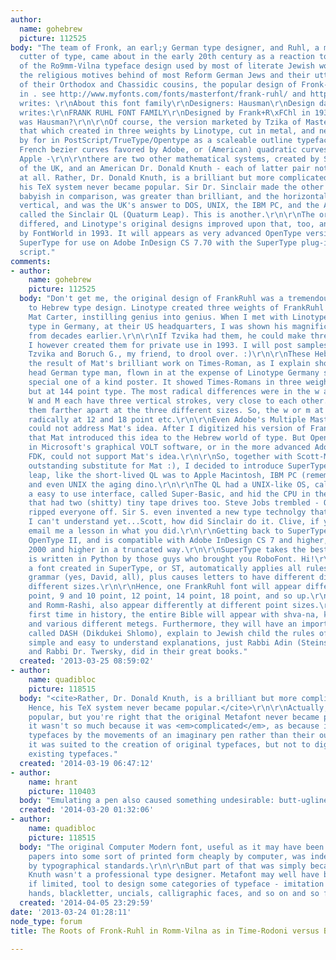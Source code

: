 ```yaml
---
author:
  name: gohebrew
  picture: 112525
body: "The team of Fronk, an earl;y German type designer, and Ruhl, a master punch
  cutter of type, came about in the early 20th century as a reaction to immense useage
  of the Ro9mm-Vilna typeface design used by most of literate Jewish world.\r\n\r\nPutting
  the religious motives behind of most Reform German Jews and their utter distain
  of their Orthodox and Chassidic cousins, the popular design of Fronk-Ruhl was invented
  in . see http://www.myfonts.com/fonts/masterfont/frank-ruhl/ and http://www.linotype.com/473134/FrankRuhl-family.html.\r\n\r\nMasterfont
  writes: \r\nAbout this font family\r\nDesigners: Hausman\r\nDesign date: 1936\r\n\r\nLinotype
  writes:\r\nFRANK RUHL FONT FAMILY\r\nDesigned by Frank+R\xFChl in 1936\r\n\r\nWho
  was Hausman?\r\n\r\nOf course, the version marketed by Tzika of Masterfont is not
  that which created in three weights by Linotype, cut in metal, and never digitized
  by for in PostScript/TrueType/Opentype as a scaleable outline typeface either with
  French bezier curves favored by Adobe, or (American) quadratic curves favored by
  Apple -\r\n\r\nthere are two other mathematical systems, created by Sir Dr. Sinclair
  of the UK, and an American Dr. Donald Knuth - each of latter pair not outlines typefaces
  at all. Rather, Dr. Donald Knuth, is a brilliant but more complicated system. Hence,
  his TeX system never became popular. Sir Dr. Sinclair made the other systems seem
  babyish in comparison, was greater than brilliant, and the horizontal axis by the
  vertical, and was the UK's answer to DOS, UNIX, the IBM PC, and the Apple. It was
  called the Sinclair QL (Quaturm Leap). This is another.\r\n\r\nThe original design
  differed, and Linotype's original designs improved upon that, too, and was digitised
  by FontWorld in 1993. It will appears as very advanced OpenType version, known as
  SuperType for use on Adobe InDesign CS 7.70 with the SuperType plug-in and SuperType
  script."
comments:
- author:
    name: gohebrew
    picture: 112525
  body: "Don't get me, the original design of FrankRuhl was a tremendous contribution
    to Hebrew type design. Linotype created three weights of FrankRuhl by a then young
    Mat Carter, instilling genius into genius. When I met with Linotype's head of
    type in Germany, at their US headquarters, I was shown his magnificent drawings
    from decades earlier.\r\n\r\nIf Tzvika had them, he could make three new faces.
    I however created them for private use in 1993. I will post samples of them, for
    Tzvika and Boruch G., my friend, to drool over. :)\r\n\r\nThese Hebrew faces were
    the result of Mat's brilliant work on Times-Roman, as I explain shortly.\r\n\r\nThe
    head German type man, flown in at the expense of Linotype Germany showed me a
    special one of a kind poster. It showed Times-Romans in three weights or sizes,
    but at 144 point type. The most radical differences were in the w and the m. The
    W and M each have three vertical strokes, very close to each other. Mat redrew
    them farther apart at the three different sizes. So, the w or m at 6 point differed
    radically at 12 and 18 point etc.\r\n\r\nEven Adobe's Multiple Master technology
    could not address Mat's idea. After I digitized his version of FrankRuhl, I saw
    that Mat introduced this idea to the Hebrew world of type. But OpenType, either
    in Microsoft's graphical VOLT software, or in the more advanced Adobe DOS-like
    FDK, could not support Mat's idea.\r\n\r\nSo, together with Scott-Martin K., an
    outstanding substitute for Mat :), I decided to introduce SuperType, a quantum
    leap, like the short-lived QL was to Apple Macintosh, IBM PC (remember that Boruch?),
    and even UNIX the aging dino.\r\n\r\nThe QL had a UNIX-like OS, called Q-DOS,
    a easy to use interface, called Super-Basic, and hid the CPU in the fat keyboard,
    that had two (shitty) tiny tape drives too. Steve Jobs trembled - Oh no, Sir Sinclair
    ripped everyone off. Sir S. even invented a new type technolgy that to this day
    I can't understand yet...Scott, how did Sinclair do it. Clive, if you read this,
    email me a lesson in what you did.\r\n\r\nGetting back to SuperType, it is basically
    OpenType II, and is compatible with Adobe InDesign CS 7 and higher, and MS Word
    2000 and higher in a truncated way.\r\n\r\nSuperType takes the best of VOLT, FDK,
    is written in Python by those guys who brought you RoboFont. Hi!\r\n\r\nBasically,
    a font created in SuperType, or ST, automatically applies all rules of Hebrew
    grammar (yes, David, all), plus causes letters to have different dimensions at
    different sizes.\r\n\r\nHence, one FrankRuhl font will appear differently at 6
    point, 9 and 10 point, 12 point, 14 point, 18 point, and so up.\r\n\r\nAlso, Romm-Vilna,
    and Romm-Rashi, also appear differently at different point sizes.\r\n\r\nFor the
    first time in history, the entire Bible will appear with shva-na, komatz katan,
    and various different metegs. Furthermore, they will have an important commentary,
    called DASH (Dikdukei Shlomo), explain to Jewish child the rules of Hebrew in
    simple and easy to understand explanations, just Rabbi Adin (Steinsaltz) Even-Israel,
    and Rabbi Dr. Twersky, did in their great books."
  created: '2013-03-25 08:59:02'
- author:
    name: quadibloc
    picture: 118515
  body: "<cite>Rather, Dr. Donald Knuth, is a brilliant but more complicated system.
    Hence, his TeX system never became popular.</cite>\r\n\r\nActually, TeX is quite
    popular, but you're right that the original Metafont never became popular. But
    it wasn't so much because it was <em>complicated</em>, as because it specified
    typefaces by the movements of an imaginary pen rather than their outlines. Thus,
    it was suited to the creation of original typefaces, but not to digitization of
    existing typefaces."
  created: '2014-03-19 06:47:12'
- author:
    name: hrant
    picture: 110403
  body: "Emulating a pen also caused something undesirable: butt-ugliness.\r\n\r\nhhp\r\n"
  created: '2014-03-20 01:32:06'
- author:
    name: quadibloc
    picture: 118515
  body: "The original Computer Modern font, useful as it may have been to get mathematical
    papers into some sort of printed form cheaply by computer, was indeed a failure
    by typographical standards.\r\n\r\nBut part of that was simply because Donald
    Knuth wasn't a professional type designer. Metafont may well have been an adequate,
    if limited, tool to design some categories of typeface - imitation Carolingian
    hands, blackletter, uncials, calligraphic faces, and so on and so forth."
  created: '2014-04-05 23:29:59'
date: '2013-03-24 01:28:11'
node_type: forum
title: The Roots of Fronk-Ruhl in Romm-Vilna as in Time-Rodoni versus Bodoni "Classic"

---
```

